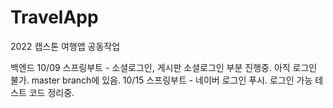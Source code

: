 # TravelApp
2022 캡스톤 여행앱 공동작업

백엔드
10/09 
스프링부트 - 소셜로그인, 게시판
소셜로그인 부분 진행중. 아직 로그인 불가.
master branch에 있음.
10/15
스프링부트 - 네이버 로그인 푸시. 로그인 가능
테스트 코드 정리중.
